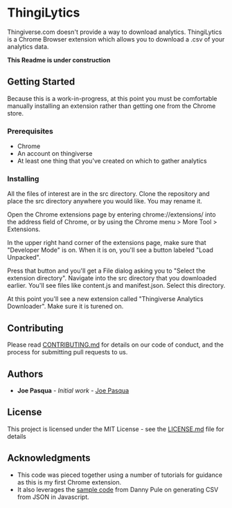 # ThingiLytics

Thingiverse.com doesn't provide a way to download analytics. ThingiLytics is a Chrome Browser extension which allows you to download a .csv of your analytics data.

**This Readme is under construction** 

## Getting Started

Because this is a work-in-progress, at this point you must be comfortable manually installing an extension rather than getting one from the Chrome store.

### Prerequisites

* Chrome
* An account on thingiverse
* At least one thing that you've created on which to gather analytics 

### Installing

All the files of interest are in the src directory. Clone the repository and place the src directory anywhere you would like. You may rename it.

Open the Chrome extensions page by entering chrome://extensions/ into the address field of Chrome, or by using the Chrome menu > More Tool > Extensions.

In the upper right hand corner of the extensions page, make sure that "Developer Mode" is on. When it is on, you'll see a button labeled "Load Unpacked".

Press that button and you'll get a File dialog asking you to "Select the extension directory". Navigate into the src directory that you downloaded earlier. You'll see files like content.js and manifest.json. Select this directory.

At this point you'll see a new extension called "Thingiverse Analytics Downloader". Make sure it is turened on.

## Contributing

Please read [CONTRIBUTING.md](https://gist.github.com/PurpleBooth/b24679402957c63ec426) for details on our code of conduct, and the process for submitting pull requests to us.

## Authors

* **Joe Pasqua** - *Initial work* - [Joe Pasqua](https://github.com/jpasqua)

## License

This project is licensed under the MIT License - see the [LICENSE.md](LICENSE.md) file for details

## Acknowledgments

* This code was pieced together using a number of tutorials for guidance as this is my first Chrome extension.
* It also leverages the [sample code](https://medium.com/@danny.pule/export-json-to-csv-file-using-javascript-a0b7bc5b00d2) from Danny Pule on generating CSV from JSON in Javascript.

